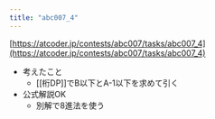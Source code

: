 ```yaml
---
title: "abc007_4"
---
```


[https://atcoder.jp/contests/abc007/tasks/abc007_4](https://atcoder.jp/contests/abc007/tasks/abc007_4)
- 考えたこと
    - [[桁DP]]でB以下とA-1以下を求めて引く
- 公式解説OK
    - 別解で8進法を使う
